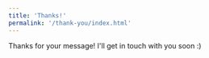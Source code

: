 ```yaml
---
title: 'Thanks!'
permalink: '/thank-you/index.html'
---
```


Thanks for your message! I'll get in touch with you soon :)
